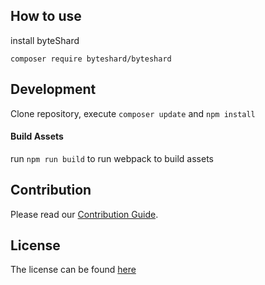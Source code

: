 ## How to use

install byteShard

`composer require byteshard/byteshard`

## Development

Clone repository, execute ``composer update`` and ``npm install`` 

#### Build Assets

run  ``npm run build`` to run webpack to build assets

## Contribution

Please read our [Contribution Guide](CONTRIBUTE.md).

## License

The license can be found [here](LICENSE)